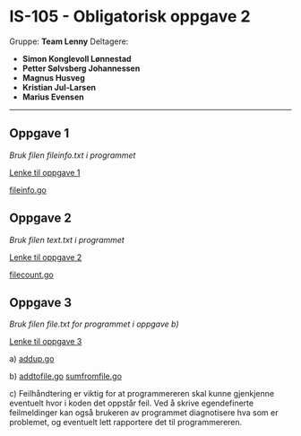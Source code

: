 # IS-105 - Obligatorisk oppgave 2

Gruppe: **Team Lenny**
Deltagere:
*   **Simon Konglevoll Lønnestad**
*   **Petter Sølvsberg Johannessen**
*   **Magnus Husveg**
*   **Kristian Jul-Larsen**
*   **Marius Evensen**

* * *

## Oppgave 1

*Bruk filen fileinfo.txt i programmet*

[Lenke til oppgave 1](src/oppgave1)

[fileinfo.go](src/oppgave1/fileinfo.go)

## Oppgave 2

*Bruk filen text.txt i programmet*

[Lenke til oppgave 2](src/oppgave2)

[filecount.go](src/oppgave2/filecount.go)

## Oppgave 3

*Bruk filen file.txt for programmet i oppgave b)*

[Lenke til oppgave 3](src/oppgave3)

a) [addup.go](oppgave3/addup.go)

b)
[addtofile.go](oppgave3/addtofile.go)
[sumfromfile.go](oppgave3/sumfromfile.go)

c) Feilhåndtering er viktig for at programmereren skal kunne gjenkjenne eventuelt hvor i koden det oppstår feil. Ved å skrive egendefinerte feilmeldinger kan også brukeren av programmet diagnotisere hva som er problemet, og eventuelt lett rapportere det til programmereren.